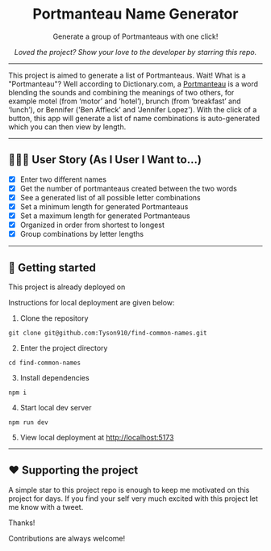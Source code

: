 <div align="center">

# Portmanteau Name Generator

Generate a group of Portmanteaus with one click!

_Loved the project? Show your love to the developer by starring this repo._

</div>

---

This project is aimed to generate a list of Portmanteaus. Wait! What is a "Portmanteau"? Well according to Dictionary.com, a [Portmanteau](https://www.dictionary.com/browse/portmanteau) is a word blending the sounds and combining the meanings of two others, for example motel (from ‘motor’ and ‘hotel’), brunch (from ‘breakfast’ and ‘lunch’), or Bennifer ('Ben Affleck' and 'Jennifer Lopez'). With the click of a button, this app will generate a list of name combinations is auto-generated which you can then view by length.

---

## 🧑🏿‍💻 User Story (As I User I Want to...)

- [x] Enter two different names
- [x] Get the number of portmanteaus created between the two words
- [x] See a generated list of all possible letter combinations
- [x] Set a minimum length for generated Portmanteaus
- [x] Set a maximum length for generated Portmanteaus
- [x] Organized in order from shortest to longest
- [x] Group combinations by letter lengths

---

## 🚀 Getting started

This project is already deployed on <a href="#" target="_blank"></a>

Instructions for local deployment are given below:

1. Clone the repository

```
git clone git@github.com:Tyson910/find-common-names.git
```

2. Enter the project directory

```
cd find-common-names
```

3. Install dependencies

```
npm i
```

4. Start local dev server

```
npm run dev
```

5. View local deployment at [http://localhost:5173](http://localhost:5173)

---

## :heart: Supporting the project

A simple star to this project repo is enough to keep me motivated on this project for days. If you find your self very much excited with this project let me know with a tweet.

Thanks!

Contributions are always welcome!
